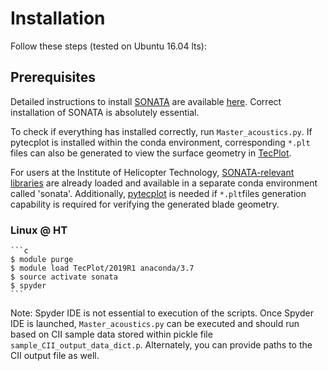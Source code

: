 # Installation
Follow these steps (tested on Ubuntu 16.04 lts):


## Prerequisites
Detailed instructions to install [SONATA](https://gitlab.lrz.de/HTMWTUM/SONATA) are available [here](https://gitlab.lrz.de/HTMWTUM/SONATA/-/blob/master/docs/installation.md). Correct installation of SONATA is absolutely essential. 

To check if everything has installed correctly, run `Master_acoustics.py`. If pytecplot is installed within the conda environment, corresponding `*.plt` files can also be generated to view the surface geometry in [TecPlot](https://www.tecplot.com/).  

For users at the Institute of Helicopter Technology, [SONATA-relevant libraries](https://gitlab.lrz.de/HTMWTUM/SONATA/-/blob/master/docs/installation.md) are already loaded and available in a separate conda environment called 'sonata'. Additionally, [pytecplot](https://www.tecplot.com/docs/pytecplot/) is needed if `*.plt`files generation capability is required for verifying the generated blade geometry.  
     
### Linux @ HT
    ```c
    $ module purge
    $ module load TecPlot/2019R1 anaconda/3.7
    $ source activate sonata
    $ spyder
    ```
Note: Spyder IDE is not essential to execution of the scripts. 
Once Spyder IDE is launched, `Master_acoustics.py` can be executed and should run based on CII sample data stored within pickle file `sample_CII_output_data_dict.p`. Alternately, you can provide paths to the CII output file as well. 

